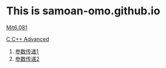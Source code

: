 # This is samoan-omo.github.io
[Mit6.081](./MIT6.081)

[C C++ Advanced](./C_C++_Advanced)
  1. [参数传递1](https://samona-omo.github.io/C_C++_Advanced/参数传递1.html)
  2. [参数传递2](https://samona-omo.github.io/C_C++_Advanced/参数传递2.html)
